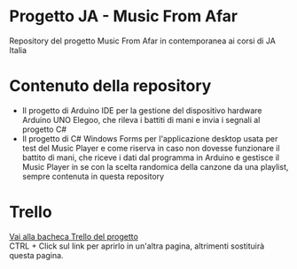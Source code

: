 # Progetto JA - Music From Afar
Repository del progetto Music From Afar in contemporanea ai corsi di JA Italia


# Contenuto della repository
- Il progetto di Arduino IDE per la gestione del dispositivo
hardware Arduino UNO Elegoo, che rileva i battiti di mani e
invia i segnali al progetto C#
- Il progetto di C# Windows Forms per l'applicazione desktop
usata per test del Music Player e come riserva in caso 
non dovesse funzionare il battito di mani, che riceve i dati
dal programma in Arduino e gestisce il Music Player
in se con la scelta randomica della canzone da una playlist,
sempre contenuta in questa repository

# Trello
[Vai alla bacheca Trello del progetto](https://trello.com/b/PKU89Ezb/idee-in-azione)  
CTRL + Click sul link per aprirlo in un'altra pagina, altrimenti sostituirà questa pagina.
